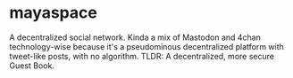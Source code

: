 # mayaspace
A decentralized social network. Kinda a mix of Mastodon and 4chan technology-wise because it's a pseudominous decentralized platform with tweet-like posts, with no algorithm. TLDR: A decentralized, more secure Guest Book.
